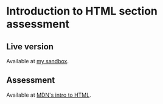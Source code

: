 # Introduction to HTML section assessment

## Live version
Available at [my sandbox](https://codesandbox.io/s/html-assessment-1-mark-up-a-letter-oopdcy).

## Assessment
Available at [MDN's intro to HTML](https://developer.mozilla.org/en-US/docs/Learn/HTML/Introduction_to_HTML/Marking_up_a_letter).